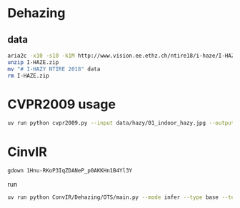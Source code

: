 # Dehazing

## data

```sh
aria2c -x10 -s10 -k1M http://www.vision.ee.ethz.ch/ntire18/i-haze/I-HAZE.zip
unzip I-HAZE.zip
mv "# I-HAZY NTIRE 2018" data
rm I-HAZE.zip
```

# CVPR2009 usage

```sh
uv run python cvpr2009.py --input data/hazy/01_indoor_hazy.jpg --output cvpr2009.jpg
```

# CinvIR

```sh
gdown 1Hnu-RKoP3IqZDANeP_p0AKKHn1B4Yl3Y
```

run

```sh
uv run python ConvIR/Dehazing/OTS/main.py --mode infer --type base --test_model ots-base.pkl --input_image data/hazy/01_indoor_hazy.jpg --output_image ConvIR.jpg
```
